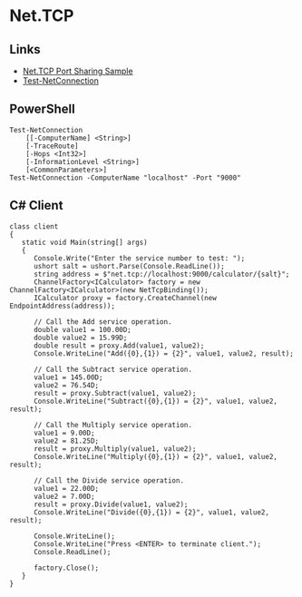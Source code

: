 # Net.TCP

## Links
- [Net.TCP Port Sharing Sample](https://learn.microsoft.com/en-us/dotnet/framework/wcf/samples/net-tcp-port-sharing-sample)
- [Test-NetConnection](https://learn.microsoft.com/en-us/powershell/module/nettcpip/test-netconnection)

## PowerShell
```
Test-NetConnection
    [[-ComputerName] <String>]
    [-TraceRoute]
    [-Hops <Int32>]
    [-InformationLevel <String>]
    [<CommonParameters>]
Test-NetConnection -ComputerName "localhost" -Port "9000"
```

## C# Client
```
class client
{
   static void Main(string[] args)
   {
      Console.Write("Enter the service number to test: ");
      ushort salt = ushort.Parse(Console.ReadLine());
      string address = $"net.tcp://localhost:9000/calculator/{salt}";
      ChannelFactory<ICalculator> factory = new ChannelFactory<ICalculator>(new NetTcpBinding());
      ICalculator proxy = factory.CreateChannel(new EndpointAddress(address));

      // Call the Add service operation.
      double value1 = 100.00D;
      double value2 = 15.99D;
      double result = proxy.Add(value1, value2);
      Console.WriteLine("Add({0},{1}) = {2}", value1, value2, result);

      // Call the Subtract service operation.
      value1 = 145.00D;
      value2 = 76.54D;
      result = proxy.Subtract(value1, value2);
      Console.WriteLine("Subtract({0},{1}) = {2}", value1, value2, result);

      // Call the Multiply service operation.
      value1 = 9.00D;
      value2 = 81.25D;
      result = proxy.Multiply(value1, value2);
      Console.WriteLine("Multiply({0},{1}) = {2}", value1, value2, result);

      // Call the Divide service operation.
      value1 = 22.00D;
      value2 = 7.00D;
      result = proxy.Divide(value1, value2);
      Console.WriteLine("Divide({0},{1}) = {2}", value1, value2, result);

      Console.WriteLine();
      Console.WriteLine("Press <ENTER> to terminate client.");
      Console.ReadLine();

      factory.Close();
   }
}
```
